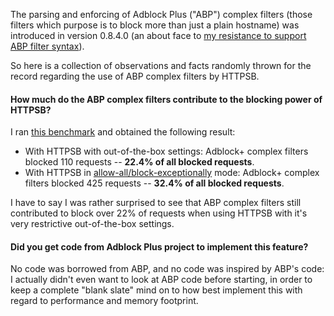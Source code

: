 The parsing and enforcing of Adblock Plus ("ABP") complex filters (those filters which purpose is to block more than just a plain hostname) was introduced in version 0.8.4.0 (an about face to [my resistance to support ABP filter syntax](/gorhill/httpswitchboard/issues/149#issuecomment-32471021)).

So here is a collection of observations and facts randomly thrown for the record regarding the use of ABP complex filters by HTTPSB.

#### How much do the ABP complex filters contribute to the blocking power of HTTPSB?

I ran [this benchmark](/gorhill/httpswitchboard/wiki/Comparative-benchmarks-against-widely-used-blockers:-Top-15-Most-Popular-News-Websites) and obtained the following result:

- With HTTPSB with out-of-the-box settings: Adblock+ complex filters blocked 110 requests -- **22.4% of all blocked requests**.
- With HTTPSB in [allow-all/block-exceptionally](/gorhill/httpswitchboard/wiki/How-to-use-HTTP-Switchboard:-Two-opposing-views#wiki-the-allow-allblock-exceptionally-approach) mode: Adblock+ complex filters blocked 425 requests -- **32.4% of all blocked requests**.

I have to say I was rather surprised to see that ABP complex filters still contributed to block over 22% of requests when using HTTPSB with it's very restrictive out-of-the-box settings.

#### Did you get code from Adblock Plus project to implement this feature?

No code was borrowed from ABP, and no code was inspired by ABP's code: I actually didn't even want to look at ABP code before starting, in order to keep a complete "blank slate" mind on to how best implement this with regard to performance and memory footprint.
